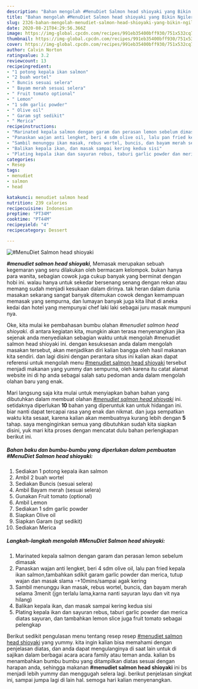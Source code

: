 ```yaml
---
description: "Bahan mengolah #MenuDiet Salmon head shioyaki yang Bikin Ngiler"
title: "Bahan mengolah #MenuDiet Salmon head shioyaki yang Bikin Ngiler"
slug: 2326-bahan-mengolah-menudiet-salmon-head-shioyaki-yang-bikin-ngiler
date: 2020-08-21T04:29:56.366Z
image: https://img-global.cpcdn.com/recipes/991eb35400bff930/751x532cq70/menudiet-salmon-head-shioyaki-foto-resep-utama.jpg
thumbnail: https://img-global.cpcdn.com/recipes/991eb35400bff930/751x532cq70/menudiet-salmon-head-shioyaki-foto-resep-utama.jpg
cover: https://img-global.cpcdn.com/recipes/991eb35400bff930/751x532cq70/menudiet-salmon-head-shioyaki-foto-resep-utama.jpg
author: Calvin Norton
ratingvalue: 3.2
reviewcount: 13
recipeingredient:
- "1 potong kepala ikan salmon"
- "2 buah wortel"
- " Buncis sesuai selera"
- " Bayam merah sesuai selera"
- " Fruit tomato optional"
- " Lemon"
- "1 sdm garlic powder"
- " Olive oil"
- " Garam sgt sedikit"
- " Merica"
recipeinstructions:
- "Marinated kepala salmon dengan garam dan perasan lemon sebelum dimasak"
- "Panaskan wajan anti lengket, beri 4 sdm olive oil, lalu pan fried kepala ikan salmon,tambahkan sdikit garam garlic powder dan merica, tutup wajan dan masak slama -+10mins/sampai agak kering"
- "Sambil menunggu ikan masak, rebus wortel, buncis, dan bayam merah selama 3menit (jgn terlalu lama,karna nanti sayuran layu dan vit nya hilang)"
- "Balikan kepala ikan, dan masak sampai kering kedua sisi"
- "Plating kepala ikan dan sayuran rebus, taburi garlic powder dan merica diatas sayuran, dan tambahkan lemon slice juga fruit tomato sebagai pelengkap"
categories:
- Resep
tags:
- menudiet
- salmon
- head

katakunci: menudiet salmon head 
nutrition: 239 calories
recipecuisine: Indonesian
preptime: "PT34M"
cooktime: "PT44M"
recipeyield: "4"
recipecategory: Dessert

---
```



![#MenuDiet Salmon head shioyaki](https://img-global.cpcdn.com/recipes/991eb35400bff930/751x532cq70/menudiet-salmon-head-shioyaki-foto-resep-utama.jpg)

<b><i>#menudiet salmon head shioyaki</i></b>, Memasak merupakan sebuah kegemaran yang seru dilakukan oleh bermacam kelompok. bukan hanya para wanita, sebagian cowok juga cukup banyak yang berminat dengan hobi ini. walau hanya untuk sekedar bersenang senang dengan rekan atau memang sudah menjadi kesukaan dalam dirinya. tak heran dalam dunia masakan sekarang sangat banyak ditemukan cowok dengan kemampuan memasak yang sempurna, dan lumayan banyak juga kita lihat di aneka kedai dan hotel yang mempunyai chef laki laki sebagai juru masak mumpuni nya.



Oke, kita mulai ke pembahasan bumbu olahan <i>#menudiet salmon head shioyaki</i>. di antara kegiatan kita, mungkin akan terasa menyenangkan jika sejenak anda menyediakan sebagian waktu untuk mengolah #menudiet salmon head shioyaki ini. dengan kesuksesan anda dalam mengolah masakan tersebut, akan menjadikan diri kalian bangga oleh hasil makanan kita sendiri. dan lagi disini dengan perantara situs ini kalian akan dapat referensi untuk mengolah menu <u>#menudiet salmon head shioyaki</u> tersebut menjadi makanan yang yummy dan sempurna, oleh karena itu catat alamat website ini di hp anda sebagai salah satu pedoman anda dalam mengolah olahan baru yang enak.


Mari langsung saja kita mulai untuk menyiapkan bahan bahan yang dibutuhkan dalam membuat olahan <u><i>#menudiet salmon head shioyaki</i></u> ini. setidaknya diperlukan <b>10</b> bahan yang diperuntuk kan untuk hidangan ini. biar nanti dapat tercapai rasa yang enak dan nikmat. dan juga sempatkan waktu kita sesaat, karena kalian akan membuatnya kurang lebih dengan <b>5</b> tahap. saya menginginkan semua yang dibutuhkan sudah kita siapkan disini, yuk mari kita proses dengan mencatat dulu bahan perlengkapan berikut ini.

<!--inarticleads1-->

##### Bahan baku dan bumbu-bumbu yang diperlukan dalam pembuatan #MenuDiet Salmon head shioyaki:

1. Sediakan 1 potong kepala ikan salmon
1. Ambil 2 buah wortel
1. Sediakan  Buncis (sesuai selera)
1. Ambil  Bayam merah (sesuai selera)
1. Gunakan  Fruit tomato (optional)
1. Ambil  Lemon
1. Sediakan 1 sdm garlic powder
1. Siapkan  Olive oil
1. Siapkan  Garam (sgt sedikit)
1. Sediakan  Merica




<!--inarticleads2-->

##### Langkah-langkah mengolah #MenuDiet Salmon head shioyaki:

1. Marinated kepala salmon dengan garam dan perasan lemon sebelum dimasak
1. Panaskan wajan anti lengket, beri 4 sdm olive oil, lalu pan fried kepala ikan salmon,tambahkan sdikit garam garlic powder dan merica, tutup wajan dan masak slama -+10mins/sampai agak kering
1. Sambil menunggu ikan masak, rebus wortel, buncis, dan bayam merah selama 3menit (jgn terlalu lama,karna nanti sayuran layu dan vit nya hilang)
1. Balikan kepala ikan, dan masak sampai kering kedua sisi
1. Plating kepala ikan dan sayuran rebus, taburi garlic powder dan merica diatas sayuran, dan tambahkan lemon slice juga fruit tomato sebagai pelengkap




Berikut sedikit pengulasan menu tentang resep resep <u>#menudiet salmon head shioyaki</u> yang yummy. kita ingin kalian bisa memahami dengan penjelasan diatas, dan anda dapat mengulanginya di saat lain untuk di sajikan dalam berbagai acara acara family atau teman anda. kalian bs menambahkan bumbu bumbu yang ditampilkan diatas sesuai dengan harapan anda, sehingga makanan <b>#menudiet salmon head shioyaki</b> ini bs menjadi lebih yummy dan menggugah selera lagi. berikut penjelasan singkat ini, sampai jumpa lagi di lain hal. semoga hari kalian menyenangkan.
